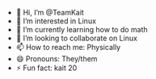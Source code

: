 - 👋 Hi, I’m @TeamKait
- 👀 I’m interested in Linux
- 🌱 I’m currently learning how to do math 
- 💞️ I’m looking to collaborate on Linux
- 📫 How to reach me: Physically
- 😄 Pronouns: They/them
- ⚡ Fun fact: kait 20

<!---
TeamKait/TeamKait is a ✨ special ✨ repository because its `README.md` (this file) appears on your GitHub profile.
You can click the Preview link to take a look at your changes.
--->
